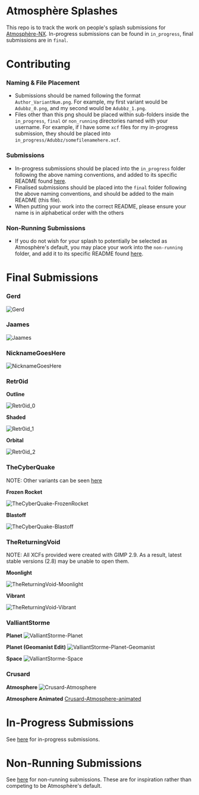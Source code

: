 # Atmosphère Splashes

This repo is to track the work on people's splash submissions for [Atmosphère-NX](https://github.com/SciresM/Atmosphere-NX). In-progress submissions can be found in `in_progress`, final submissions are in `final`.

# Contributing

### Naming & File Placement
* Submissions should be named following the format `Author_VariantNum.png`. For example, my first variant would be `Adubbz_0.png`, and my second would be `Adubbz_1.png`. 
* Files other than this png should be placed within sub-folders inside the `in_progress`, `final` or `non_running` directories named with your username. For example, if I have some `xcf` files for my in-progress submission, they should be placed into `in_progress/Adubbz/somefilenamehere.xcf`.

### Submissions
* In-progress submissions should be placed into the `in_progress` folder following the above naming conventions, and added to its specific README found [here](https://github.com/Adubbz/Atmosphere-Splashes/tree/master/in_progress/Readme.md).
* Finalised submissions should be placed into the `final` folder following the above naming conventions, and should be added to the main README (this file).
* When putting your work into the correct README, please ensure your name is in alphabetical order with the others

### Non-Running Submissions
* If you do not wish for your splash to potentially be selected as Atmosphère's default, you may place your work into the `non-running` folder, and add it to its specific README found [here](https://github.com/Adubbz/Atmosphere-Splashes/tree/master/non_running/Readme.md).

# Final Submissions

### Gerd

![Gerd](https://raw.githubusercontent.com/Adubbz/Atmosphere-Splashes/master/final/Gerd_0.png)

### Jaames

![Jaames](https://raw.githubusercontent.com/Adubbz/Atmosphere-Splashes/master/final/jaames_0.png)

### NicknameGoesHere

![NicknameGoesHere](https://raw.githubusercontent.com/Adubbz/Atmosphere-Splashes/master/final/NicknameGoesHere_0.png)

### Retr0id

**Outline**

![Retr0id_0](https://raw.githubusercontent.com/Adubbz/Atmosphere-Splashes/master/final/Retr0id_0.png)

**Shaded**

![Retr0id_1](https://raw.githubusercontent.com/Adubbz/Atmosphere-Splashes/master/final/Retr0id_1.png)

**Orbital**

![Retr0id_2](https://raw.githubusercontent.com/Adubbz/Atmosphere-Splashes/master/final/Retr0id_2.png)

### TheCyberQuake

NOTE: Other variants can be seen [here](https://github.com/Adubbz/Atmosphere-Splashes/tree/master/final/TheCyberQuake/README.md)

**Frozen Rocket**

![TheCyberQuake-FrozenRocket](https://raw.githubusercontent.com/Adubbz/Atmosphere-Splashes/master/final/TheCyberQuake_3.png)

**Blastoff**

![TheCyberQuake-Blastoff](https://raw.githubusercontent.com/Adubbz/Atmosphere-Splashes/master/final/TheCyberQuake_4.png)


### TheReturningVoid

NOTE: All XCFs provided were created with GIMP 2.9. As a result, latest stable versions (2.8) may be unable to open them.

**Moonlight**

![TheReturningVoid-Moonlight](https://raw.githubusercontent.com/Adubbz/Atmosphere-Splashes/master/final/TheReturningVoid_0.png)

**Vibrant**

![TheReturningVoid-Vibrant](https://raw.githubusercontent.com/Adubbz/Atmosphere-Splashes/master/final/TheReturningVoid_1.png)

### ValliantStorme

**Planet**
![ValliantStorme-Planet](https://raw.githubusercontent.com/Adubbz/Atmosphere-Splashes/master/final/valliantstorme_0.png)

**Planet (Geomanist Edit)**
![ValliantStorme-Planet-Geomanist](https://raw.githubusercontent.com/Adubbz/Atmosphere-Splashes/master/final/valliantstorme_1.png)

**Space**
![ValliantStorme-Space](https://raw.githubusercontent.com/Adubbz/Atmosphere-Splashes/master/final/valliantstorme_2.png)


### Crusard

**Atmosphere**
![Crusard-Atmosphere](https://raw.githubusercontent.com/Adubbz/Atmosphere-Splashes/master/final/Crusard/Crusard_0.jpg)

**Atmosphere Animated**
[Crusard-Atmosphere-animated](https://raw.githubusercontent.com/Adubbz/Atmosphere-Splashes/master/final/Crusard/Crusard_1.mp4)


# In-Progress Submissions

See [here](https://github.com/Adubbz/Atmosphere-Splashes/tree/master/in_progress/Readme.md) for in-progress submissions.

# Non-Running Submissions

See [here](https://github.com/Adubbz/Atmosphere-Splashes/tree/master/non_running/Readme.md) for non-running submissions. These are for inspiration rather than competing to be Atmosphère's default.
